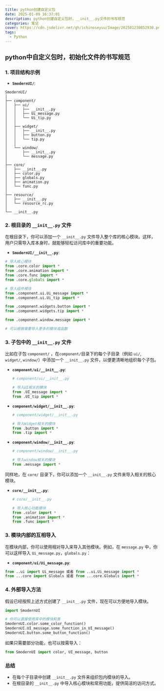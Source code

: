 ```yaml
---
title: python创建自定义包
date: 2025-01-09 16:37:01
description: python创建自定义包时，__init__.py文件的书写规范
categories: 笔记
cover: https://cdn.jsdelivr.net/gh/ichinoseyuu/Image/202501230052930.png
tags:
  - Python
---
```


<h1 style="font-size: 20px;">python中自定义包时，初始化文件的书写规范</h1>

### 1. 项目结构示例

- **`SmodernUI/`**:

```text
SmodernUI/
│
├── component/
│   ├── ui/
│   │   ├── __init__.py
│   │   ├── Ui_message.py
│   │   └── Ui_tip.py
│   │
│   ├── widget/
│   │   ├── __init__.py
│   │   ├── button.py
│   │   └── tip.py
│   │
│   └── window/
│       ├── __init__.py
│       └── message.py
│
├── core/
│   ├── __init__.py
│   ├── color.py
│   ├── globals.py
│   ├── animation.py
│   └── func.py
│
├── resource/
│   ├── __init__.py
│   └── resource_rc.py
│
└── __init__.py
```

### 2. 根目录的 `__init__.py` 文件

在根目录下，你可以添加一个 `__init__.py` 文件导入整个库的核心模块。这样，用户只需导入库本身时，就能够轻松访问库中的重要功能。

- **`SmodernUI/__init__.py`**:

```python
# 导入核心模块
from .core.color import *
from .core.animation import *
from .core.func import *
from .core.globals import *

# 导入组件模块
from .component.ui.Ui_message import *
from .component.ui.Ui_tip import *

from .component.widgets.button import *
from .component.widgets.tip import *

from .component.window.message import *

# 可以根据需要导入更多的模块或函数
```

### 3. 子包中的 `__init__.py` 文件

比如在子包 `component/` ，在`component/`目录下的每个子目录（例如 `ui/`, `widget/`, `window/`）中添加一个 `__init__.py` 文件，以便更清晰地组织每个子包。

- **`component/ui/__init__.py`**:
  
  ```python
  # component/ui/__init__.py

  # 导入UI相关的模块
  from .UI_message import *
  from .UI_tip import *
  ```

- **`component/widget/__init__.py`**:

  ```python
  # component/widget/__init__.py

  # 导入Widget相关的模块
  from .button import *
  from .tip import *
  ```

- **`component/window/__init__.py`**:

  ```python
  # component/window/__init__.py

  # 导入window相关的模块
  from .message import *
  ```

同样地，在 `core/` 目录下，你可以添加一个 `__init__.py` 文件来导入相关的核心模块。

- **`core/__init__.py`**:

  ```python
  # core/__init__.py

  # 导入核心功能模块
  from .color import *
  from .animation import *
  from .func import *
  ```

### 3. 模块内部的互相导入

在模块内部，你可以使用相对导入来导入其他模块。例如，在 `message.py` 中，你可以这样导入 `Ui_message.py`，`globals.py`：

- **`component/ui/Ui_message.py`**:

```python
from ..ui import Ui_message 或者 from ..ui.Ui_message import *
from ...core import Globals 或者 from ...core.Globals import *
```

### 4. 外部导入方法

假设已经按照上述方式创建了 `__init__.py` 文件，现在可以方便地导入模块。

```python
import SmodernUI

# 你可以直接使用库中的模块和类
SmodernUI.color.some_color_function()
SmodernUI.UI_message.some_function_in_UI_message()
SmodernUI.button.some_button_function()
```

如果只需要部分功能，也可以按需导入：

```python
from SmodernUI import color, UI_message, button
```

### 总结

- 在每个子目录中创建 `__init__.py` 文件来组织包内模块的导入。
- 在根目录的 `__init__.py` 中导入核心模块和常用功能，提供简洁的访问方式。
